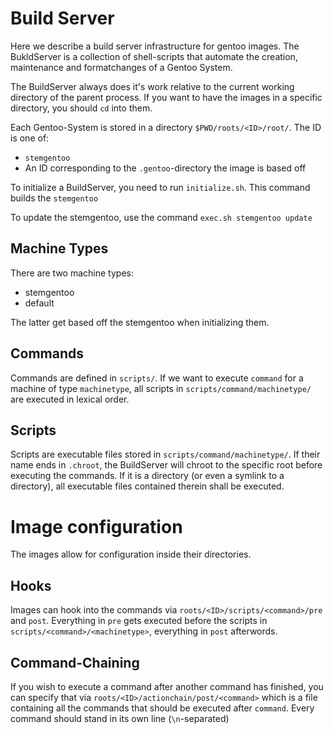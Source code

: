 Build Server
============

Here we describe a build server infrastructure for gentoo images.
The BukldServer is a collection of shell-scripts that automate the creation, 
maintenance and formatchanges of a Gentoo System.

The BuildServer always does it's work relative to the current working directory of the parent process.
If you want to have the images in a specific directory, you should `cd` into them.

Each Gentoo-System is stored in a directory `$PWD/roots/<ID>/root/`.
The ID is one of:
* `stemgentoo`
* An ID corresponding to the `.gentoo`-directory the image is based off

To initialize a BuildServer, you need to run `initialize.sh`.
This command builds the `stemgentoo`

To update the stemgentoo, use the command `exec.sh stemgentoo update`


Machine Types
-------------

There are two machine types:
* stemgentoo
* default

The latter get based off the stemgentoo when initializing them.

Commands
--------

Commands are defined in `scripts/`. If we want to execute `command` for
a machine of type `machinetype`,
all scripts in `scripts/command/machinetype/` are executed in lexical order.

Scripts
-------

Scripts are executable files stored in `scripts/command/machinetype/`.
If their name ends in `.chroot`, the BuildServer will chroot to the specific root
before executing the commands.
If it is a directory (or even a symlink to a directory), all executable files contained
therein shall be executed.

Image configuration
===================

The images allow for configuration inside their directories.

Hooks
-----

Images can hook into the commands via `roots/<ID>/scripts/<command>/pre`
and `post`.
Everything in `pre` gets executed before the scripts in `scripts/<command>/<machinetype>`, 
everything in `post` afterwords.

Command-Chaining
----------------

If you wish to execute a command after another command has finished, you can specify that via `roots/<ID>/actionchain/post/<command>`
which is a file containing all the commands that should be executed after `command`.
Every command should stand in its own line (`\n`-separated)
